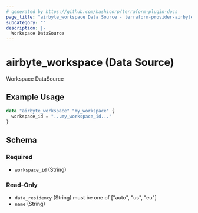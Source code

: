 ```yaml
---
# generated by https://github.com/hashicorp/terraform-plugin-docs
page_title: "airbyte_workspace Data Source - terraform-provider-airbyte"
subcategory: ""
description: |-
  Workspace DataSource
---
```


# airbyte_workspace (Data Source)

Workspace DataSource

## Example Usage

```terraform
data "airbyte_workspace" "my_workspace" {
  workspace_id = "...my_workspace_id..."
}
```

<!-- schema generated by tfplugindocs -->
## Schema

### Required

- `workspace_id` (String)

### Read-Only

- `data_residency` (String) must be one of ["auto", "us", "eu"]
- `name` (String)


